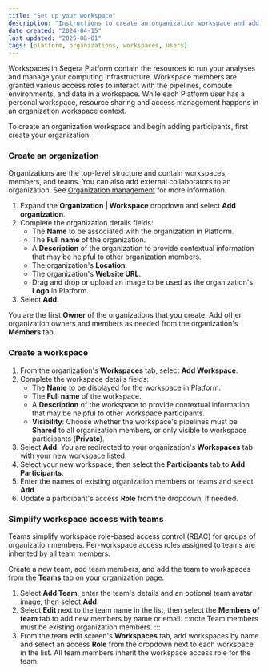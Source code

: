 ```yaml
---
title: "Set up your workspace"
description: "Instructions to create an organization workspace and add participants in Seqera Platform."
date created: "2024-04-15"
last updated: "2025-08-01"
tags: [platform, organizations, workspaces, users]
---
```


Workspaces in Seqera Platform contain the resources to run your analyses and manage your computing infrastructure. Workspace members are granted various access roles to interact with the pipelines, compute environments, and data in a workspace. While each Platform user has a personal workspace, resource sharing and access management happens in an organization workspace context.

To create an organization workspace and begin adding participants, first create your organization:

### Create an organization

Organizations are the top-level structure and contain workspaces, members, and teams. You can also add external collaborators to an organization. See [Organization management](../orgs-and-teams/organizations) for more information.

1. Expand the **Organization | Workspace** dropdown and select **Add organization**.
1. Complete the organization details fields:
    - The **Name** to be associated with the organization in Platform.
    - The **Full name** of the organization.
    - A **Description** of the organization to provide contextual information that may be helpful to other organization members.
    - The organization's **Location**.
    - The organization's **Website URL**.
    - Drag and drop or upload an image to be used as the organization's **Logo** in Platform.
1. Select **Add**.

You are the first **Owner** of the organizations that you create. Add other organization owners and members as needed from the organization's **Members** tab.

### Create a workspace

1. From the organization's **Workspaces** tab, select **Add Workspace**.
1. Complete the workspace details fields:
    - The **Name** to be displayed for the workspace in Platform.
    - The **Full name** of the workspace.
    - A **Description** of the workspace to provide contextual information that may be helpful to other workspace participants.
    - **Visibility**: Choose whether the workspace's pipelines must be **Shared** to all organization members, or only visible to workspace participants (**Private**). 
1. Select **Add**. You are redirected to your organization's **Workspaces** tab with your new workspace listed.
1. Select your new workspace, then select the **Participants** tab to **Add Participants**.
1. Enter the names of existing organization members or teams and select **Add**.
1. Update a participant's access **Role** from the dropdown, if needed.

### Simplify workspace access with teams

Teams simplify workspace role-based access control (RBAC) for groups of organization members. Per-workspace access roles assigned to teams are inherited by all team members.

Create a new team, add team members, and add the team to workspaces from the **Teams** tab on your organization page:

1. Select **Add Team**, enter the team's details and an optional team avatar image, then select **Add**.
1. Select **Edit** next to the team name in the list, then select the **Members of team** tab to add new members by name or email.
    :::note
    Team members must be existing organization members. 
    :::
1. From the team edit screen's **Workspaces** tab, add workspaces by name and select an access **Role** from the dropdown next to each workspace in the list. All team members inherit the workspace access role for the team.

